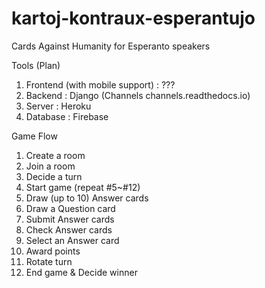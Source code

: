 # kartoj-kontraux-esperantujo
Cards Against Humanity for Esperanto speakers

Tools (Plan)
1. Frontend (with mobile support) : ???
2. Backend : Django (Channels channels.readthedocs.io)
3. Server : Heroku
4. Database : Firebase

Game Flow
1. Create a room
2. Join a room
3. Decide a turn
4. Start game (repeat #5~#12)
5. Draw (up to 10) Answer cards
6. Draw a Question card
7. Submit Answer cards
8. Check Answer cards
9. Select an Answer card
10. Award points
11. Rotate turn
12. End game & Decide winner
